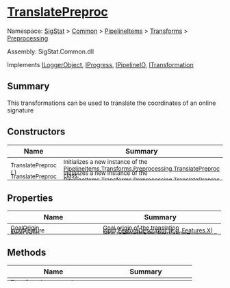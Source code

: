 # [TranslatePreproc](./TranslatePreproc.md)

Namespace: [SigStat]() > [Common](./../../../README.md) > [PipelineItems]() > [Transforms]() > [Preprocessing](./README.md)

Assembly: SigStat.Common.dll

Implements [ILoggerObject](./../../../ILoggerObject.md), [IProgress](./../../../Helpers/IProgress.md), [IPipelineIO](./../../../Pipeline/IPipelineIO.md), [ITransformation](./../../../ITransformation.md)

## Summary
This transformations can be used to translate the coordinates of an online signature

## Constructors

| Name | Summary | 
| --- | --- | 
| <sub>TranslatePreproc (  )</sub><div style="margin: -28px 0px 0px 0px;"><img width=200/>  | <sub>Initializes a new instance of the [PipelineItems.Transforms.Preprocessing.TranslatePreproc](https://github.com/hargitomi97/sigstat/blob/master/docs/md/SigStat/Common/PipelineItems/Transforms/Preprocessing/TranslatePreproc.md) class.</sub><div style="margin: -28px 0px 0px 0px;"><img width=200/>  | <br>
| <sub>TranslatePreproc ( [`OriginType`](./OriginType.md) )</sub><div style="margin: -28px 0px 0px 0px;"><img width=200/>  | <sub>Initializes a new instance of the [PipelineItems.Transforms.Preprocessing.TranslatePreproc](https://github.com/hargitomi97/sigstat/blob/master/docs/md/SigStat/Common/PipelineItems/Transforms/Preprocessing/TranslatePreproc.md) class.</sub><div style="margin: -28px 0px 0px 0px;"><img width=200/>  | <br>


## Properties

| Name | Summary | 
| --- | --- | 
| <sub>GoalOrigin</sub><div style="margin: -28px 0px 0px 0px;"><img width=200/>  | <sub>Goal origin of the translation</sub><div style="margin: -28px 0px 0px 0px;"><img width=200/>  | <br>
| <sub>InputFeature</sub><div style="margin: -28px 0px 0px 0px;"><img width=200/>  | <sub>Input [FeatureDescriptor](https://github.com/hargitomi97/sigstat/blob/master/docs/md/SigStat/Common/FeatureDescriptor.md) (e.g. [Features.X](https://github.com/hargitomi97/sigstat/blob/master/docs/md/SigStat/Common/Features.md))</sub><div style="margin: -28px 0px 0px 0px;"><img width=200/>  | <br>
| <sub>NewOrigin</sub><div style="margin: -28px 0px 0px 0px;"><img width=200/>  | <sub>New origin after the translation</sub><div style="margin: -28px 0px 0px 0px;"><img width=200/>  | <br>
| <sub>OutputFeature</sub><div style="margin: -28px 0px 0px 0px;"><img width=200/>  | <sub>Output [FeatureDescriptor](https://github.com/hargitomi97/sigstat/blob/master/docs/md/SigStat/Common/FeatureDescriptor.md) (e.g. [Features.X](https://github.com/hargitomi97/sigstat/blob/master/docs/md/SigStat/Common/Features.md))</sub><div style="margin: -28px 0px 0px 0px;"><img width=200/>  | <br>


## Methods

| Name | Summary | 
| --- | --- | 
| <sub>[Transform](./Methods/TranslatePreproc-100663825.md) ( [`Signature`](./../../../Signature.md) )</sub><div style="margin: -28px 0px 0px 0px;"><img width=200/>  | <sub></sub><div style="margin: -28px 0px 0px 0px;"><img width=200/>  | <br>


